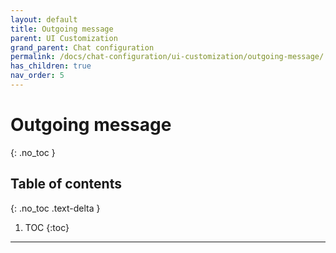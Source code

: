```yaml
---
layout: default
title: Outgoing message
parent: UI Customization
grand_parent: Chat configuration 
permalink: /docs/chat-configuration/ui-customization/outgoing-message/
has_children: true
nav_order: 5
---
```


# Outgoing message
{: .no_toc }

## Table of contents
{: .no_toc .text-delta }

1. TOC
{:toc}

---

